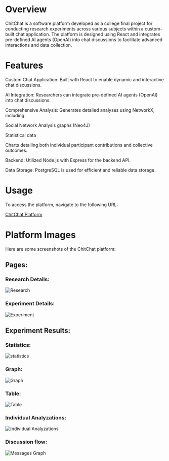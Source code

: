 # Overview
ChitChat is a software platform developed as a college final project for conducting research experiments across various subjects within a custom-built chat application. The platform is designed using React and integrates pre-defined AI agents (OpenAI) into chat discussions to facilitate advanced interactions and data collection.

# Features
Custom Chat Application: Built with React to enable dynamic and interactive chat discussions.

AI Integration: Researchers can integrate pre-defined AI agents (OpenAI) into chat discussions.

Comprehensive Analysis: Generates detailed analyses using NetworkX, including:

Social Network Analysis graphs (Neo4J)

Statistical data

Charts detailing both individual participant contributions and collective outcomes.

Backend: Utilized Node.js with Express for the backend API.

Data Storage: PostgreSQL is used for efficient and reliable data storage.

# Usage

To access the platform, navigate to the following URL:

[ChitChat Platform](https://chitchat-chat-d9fd9.web.app/login)

# Platform Images

Here are some screenshots of the ChitChat platform:

## Pages:

### Research Details:

![Research](https://github.com/peerfichman/ChitChat/assets/116559858/fb4fce8b-3d83-4bce-8afe-a1f5da173076)


### Experiment Details:

![Experiment](https://github.com/peerfichman/ChitChat/assets/116559858/00a9e3b0-acf5-47f1-a0f3-49c71c3e9090)



## Experiment Results:

### Statistics:

![statistics](https://github.com/peerfichman/ChitChat/assets/116559858/c7a6e88d-5683-4804-a432-546c1e1134a5)

### Graph:

![Graph](https://github.com/peerfichman/ChitChat/assets/116559858/d883057a-d09d-4d45-b78e-46b59558539a)


### Table:

![Table](https://github.com/peerfichman/ChitChat/assets/116559858/2be27cd9-8e1f-4605-89c3-8ec24632e451)


### Individual Analyzations:

![Individual Analyzations](https://github.com/peerfichman/ChitChat/assets/116559858/672cb2f9-f148-486f-9075-0e34dba88c5f)


### Discussion flow:

![Messages Graph](https://github.com/peerfichman/ChitChat/assets/116559858/c9946d7f-4f0b-4206-8c0f-8ae73406f132)




